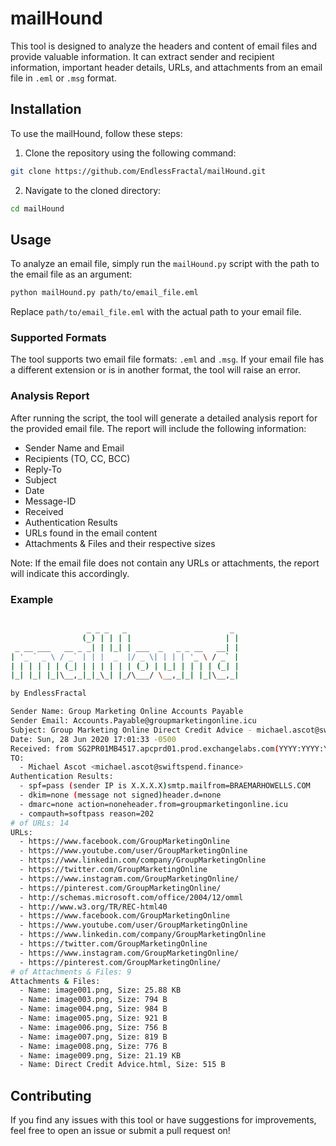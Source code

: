 # mailHound

This tool is designed to analyze the headers and content of email files and provide valuable information. It can extract sender and recipient information, important header details, URLs, and attachments from an email file in `.eml` or `.msg` format.

## Installation

To use the mailHound, follow these steps:

1. Clone the repository using the following command:

```bash
git clone https://github.com/EndlessFractal/mailHound.git
```

2. Navigate to the cloned directory:

```bash
cd mailHound
```

## Usage

To analyze an email file, simply run the `mailHound.py` script with the path to the email file as an argument:

```bash
python mailHound.py path/to/email_file.eml
```

Replace `path/to/email_file.eml` with the actual path to your email file.

### Supported Formats

The tool supports two email file formats: `.eml` and `.msg`. If your email file has a different extension or is in another format, the tool will raise an error.

### Analysis Report

After running the script, the tool will generate a detailed analysis report for the provided email file. The report will include the following information:

- Sender Name and Email
- Recipients (TO, CC, BCC)
- Reply-To
- Subject
- Date
- Message-ID
- Received
- Authentication Results
- URLs found in the email content
- Attachments & Files and their respective sizes

Note: If the email file does not contain any URLs or attachments, the report will indicate this accordingly.

### Example

```bash

                 _ _ _   _                       _
                (_) | | | |                     | |
 _ __ ___   __ _ _| | |_| | ___  _   _ _ __   __| |
| '_ ` _ \ / _` | | |  _  |/ _ \| | | | '_ \ / _` |
| | | | | | (_| | | | | | | (_) | |_| | | | | (_| |
|_| |_| |_|\__,_|_|_\_| |_/\___/ \__,_|_| |_|\__,_|

by EndlessFractal

Sender Name: Group Marketing Online Accounts Payable
Sender Email: Accounts.Payable@groupmarketingonline.icu
Subject: Group Marketing Online Direct Credit Advice - michael.ascot@swiftspend.finance
Date: Sun, 28 Jun 2020 17:01:33 -0500
Received: from SG2PR01MB4517.apcprd01.prod.exchangelabs.com(YYYY:YYYY:YYYY:YYYY:YYYY:YYYY) by SG2PR01MB3173.apcprd01.prod.exchangelabs.com withHTTPS; Sun, 28 Jun 2020 22:01:56 +0000
TO:
  - Michael Ascot <michael.ascot@swiftspend.finance>
Authentication Results:
  - spf=pass (sender IP is X.X.X.X)smtp.mailfrom=BRAEMARHOWELLS.COM
  - dkim=none (message not signed)header.d=none
  - dmarc=none action=noneheader.from=groupmarketingonline.icu
  - compauth=softpass reason=202
# of URLs: 14
URLs:
  - https://www.facebook.com/GroupMarketingOnline
  - https://www.youtube.com/user/GroupMarketingOnline
  - https://www.linkedin.com/company/GroupMarketingOnline
  - https://twitter.com/GroupMarketingOnline
  - https://www.instagram.com/GroupMarketingOnline/
  - https://pinterest.com/GroupMarketingOnline/
  - http://schemas.microsoft.com/office/2004/12/omml
  - http://www.w3.org/TR/REC-html40
  - https://www.facebook.com/GroupMarketingOnline
  - https://www.youtube.com/user/GroupMarketingOnline
  - https://www.linkedin.com/company/GroupMarketingOnline
  - https://twitter.com/GroupMarketingOnline
  - https://www.instagram.com/GroupMarketingOnline/
  - https://pinterest.com/GroupMarketingOnline/
# of Attachments & Files: 9
Attachments & Files:
  - Name: image001.png, Size: 25.88 KB
  - Name: image003.png, Size: 794 B
  - Name: image004.png, Size: 984 B
  - Name: image005.png, Size: 921 B
  - Name: image006.png, Size: 756 B
  - Name: image007.png, Size: 819 B
  - Name: image008.png, Size: 776 B
  - Name: image009.png, Size: 21.19 KB
  - Name: Direct Credit Advice.html, Size: 515 B
```

## Contributing

If you find any issues with this tool or have suggestions for improvements, feel free to open an issue or submit a pull request on!
